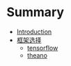 # Summary

* [Introduction](./README.md)
* [框架选择](framwork/README.md)
    * [tensorflow](framwork/tensorflow.md)
    * [theano](framwork/theano.md)


